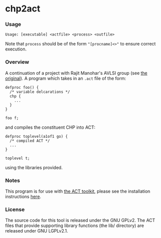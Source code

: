 # chp2act

### Usage

```
Usage: [executable] <actfile> <process> <outfile>
```
Note that `process` should be of the form `"[procname]<>"` to ensure correct execution.

### Overview

A continuation of a project with Rajit Manohar's AVLSI group (see [the original](https://github.com/zebmehring/ADCO)). A program which takes in an `.act` file of the form:
```
defproc foo() {
  /* variable delcarations */
  chp {
    ...
  }
}

foo f;
```
and compiles the constituent CHP into ACT:
```
defproc toplevel(a1of1 go) {
  /* compiled ACT */
  ...
}

toplevel t;
```
using the libraries provided.

### Notes

This program is for use with [the ACT toolkit](https://github.com/asyncvlsi/act), please see the installation instructions [here](http://avlsi.csl.yale.edu/act/doku.php?id=install).

### License

The source code for this tool is released under the GNU GPLv2. The ACT files
that provide supporting library functions (the lib/ directory) are released under GNU LGPLv2.1.
